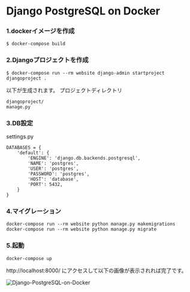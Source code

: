 # Django PostgreSQL on Docker

### 1.dockerイメージを作成
    $ docker-compose build

### 2.Djangoプロジェクトを作成
    $ docker-compose run --rm website django-admin startproject djangoproject .

以下が生成されます。
プロジェクトディレクトリ
    
    djangoproject/
    manage.py

### 3.DB設定
settings.py

	DATABASES = {
	    'default': {
	        'ENGINE': 'django.db.backends.postgresql',
	        'NAME': 'postgres',
	        'USER': 'postgres',
            'PASSWORD': 'postgres',
	        'HOST': 'database',
	        'PORT': 5432,
	    }
	}
	
### 4.マイグレーション

    docker-compose run --rm website python manage.py makemigrations
    docker-compose run --rm website python manage.py migrate

### 5.起動

    docker-compose up

http://localhost:8000/ にアクセスして以下の画像が表示されれば完了です。

![Django-PostgreSQL-on-Docker](https://user-images.githubusercontent.com/10918113/59118585-7c470780-898b-11e9-9ac2-084b237a3899.png)
